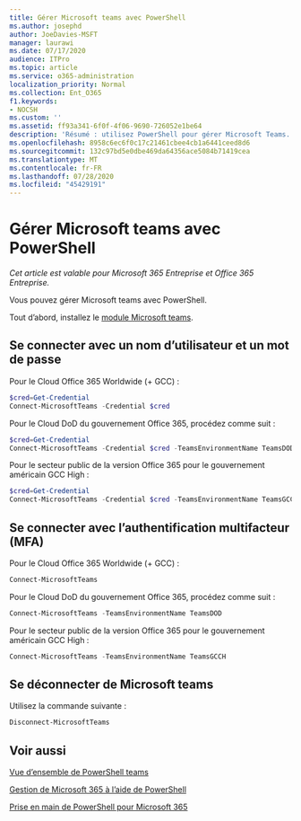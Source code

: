 ```yaml
---
title: Gérer Microsoft teams avec PowerShell
ms.author: josephd
author: JoeDavies-MSFT
manager: laurawi
ms.date: 07/17/2020
audience: ITPro
ms.topic: article
ms.service: o365-administration
localization_priority: Normal
ms.collection: Ent_O365
f1.keywords:
- NOCSH
ms.custom: ''
ms.assetid: ff93a341-6f0f-4f06-9690-726052e1be64
description: 'Résumé : utilisez PowerShell pour gérer Microsoft Teams.'
ms.openlocfilehash: 8958c6ec6f0c17c21461cbee4cb1a6441ceed8d6
ms.sourcegitcommit: 132c97bd5e0dbe469da64356ace5084b71419cea
ms.translationtype: MT
ms.contentlocale: fr-FR
ms.lasthandoff: 07/28/2020
ms.locfileid: "45429191"
---
```

# <a name="manage-microsoft-teams-with-powershell"></a>Gérer Microsoft teams avec PowerShell

*Cet article est valable pour Microsoft 365 Entreprise et Office 365 Entreprise.*

Vous pouvez gérer Microsoft teams avec PowerShell.
  
Tout d’abord, installez le [module Microsoft teams](https://www.powershellgallery.com/packages/MicrosoftTeams/).
    
## <a name="sign-in-with-a-user-name-and-password"></a>Se connecter avec un nom d’utilisateur et un mot de passe

Pour le Cloud Office 365 Worldwide (+ GCC) :

```powershell
$cred=Get-Credential
Connect-MicrosoftTeams -Credential $cred
```

Pour le Cloud DoD du gouvernement Office 365, procédez comme suit : 

```powershell
$cred=Get-Credential
Connect-MicrosoftTeams -Credential $cred -TeamsEnvironmentName TeamsDOD
```

Pour le secteur public de la version Office 365 pour le gouvernement américain GCC High :

```powershell
$cred=Get-Credential
Connect-MicrosoftTeams -Credential $cred -TeamsEnvironmentName TeamsGCCH
```

## <a name="sign-in-with-multi-factor-authentication-mfa"></a>Se connecter avec l’authentification multifacteur (MFA)

Pour le Cloud Office 365 Worldwide (+ GCC) :

```powershell
Connect-MicrosoftTeams
```

Pour le Cloud DoD du gouvernement Office 365, procédez comme suit : 

```powershell
Connect-MicrosoftTeams -TeamsEnvironmentName TeamsDOD
```

Pour le secteur public de la version Office 365 pour le gouvernement américain GCC High :

```powershell
Connect-MicrosoftTeams -TeamsEnvironmentName TeamsGCCH
```

## <a name="disconnect-from-microsoft-teams"></a>Se déconnecter de Microsoft teams

Utilisez la commande suivante :

```powershell
Disconnect-MicrosoftTeams
```


## <a name="see-also"></a>Voir aussi

[Vue d’ensemble de PowerShell teams](https://docs.microsoft.com/microsoftteams/teams-powershell-overview)
  
[Gestion de Microsoft 365 à l’aide de PowerShell](manage-office-365-with-office-365-powershell.md)
  
[Prise en main de PowerShell pour Microsoft 365](getting-started-with-office-365-powershell.md)

